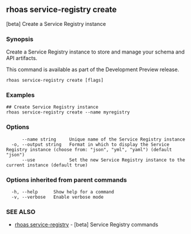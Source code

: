 ## rhoas service-registry create

[beta] Create a Service Registry instance

### Synopsis

Create a Service Registry instance to store and manage your schema and API artifacts. 

This command is available as part of the Development Preview release.


```
rhoas service-registry create [flags]
```

### Examples

```
## Create Service Registry instance
rhoas service-registry create --name myregistry

```

### Options

```
      --name string     Unique name of the Service Registry instance
  -o, --output string   Format in which to display the Service Registry instance (choose from: "json", "yml", "yaml") (default "json")
      --use             Set the new Service Registry instance to the current instance (default true)
```

### Options inherited from parent commands

```
  -h, --help      Show help for a command
  -v, --verbose   Enable verbose mode
```

### SEE ALSO

* [rhoas service-registry](rhoas_service-registry.md)	 - [beta] Service Registry commands

